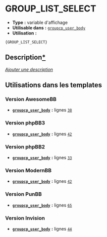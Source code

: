 # GROUP_LIST_SELECT
* __Type__ __:__ variable d'affichage
* __Utilisable dans__ __:__ [`groupcp_user_body`](../tpl/groupcp_user_body.md#readme)
* __Utilisation__ __:__

```smarty
{GROUP_LIST_SELECT}
```

## Description[*](https://fa-tvars.appspot.com/var/GROUP_LIST_SELECT)
[*Ajouter une description*](https://fa-tvars.appspot.com/var/GROUP_LIST_SELECT)

## Utilisations dans les templates

### Version AwesomeBB
* __[`groupcp_user_body`](../tpl/groupcp_user_body.md#readme)__ __:__ lignes [`38`](../src/awesomebb/groupcp_user_body.tpl#L38)

### Version phpBB3
* __[`groupcp_user_body`](../tpl/groupcp_user_body.md#readme)__ __:__ lignes [`42`](../src/prosilver/groupcp_user_body.tpl#L42)

### Version phpBB2
* __[`groupcp_user_body`](../tpl/groupcp_user_body.md#readme)__ __:__ lignes [`33`](../src/subsilver/groupcp_user_body.tpl#L33)

### Version ModernBB
* __[`groupcp_user_body`](../tpl/groupcp_user_body.md#readme)__ __:__ lignes [`42`](../src/modernbb/groupcp_user_body.tpl#L42)

### Version PunBB
* __[`groupcp_user_body`](../tpl/groupcp_user_body.md#readme)__ __:__ lignes [`65`](../src/punbb/groupcp_user_body.tpl#L65)

### Version Invision
* __[`groupcp_user_body`](../tpl/groupcp_user_body.md#readme)__ __:__ lignes [`44`](../src/invision/groupcp_user_body.tpl#L44)

